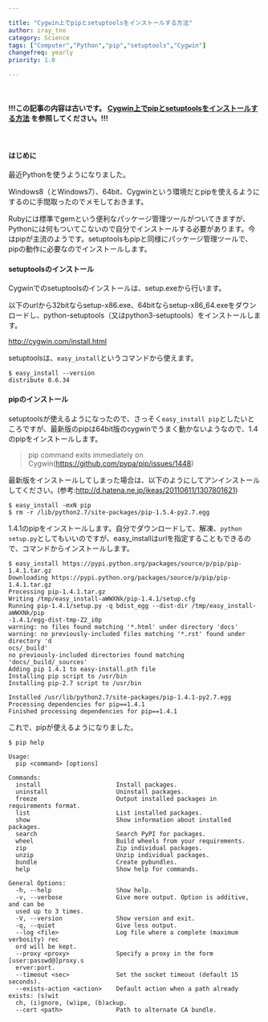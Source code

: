 ```yaml
---

title: "Cygwin上でpipとsetuptoolsをインストールする方法"
author: iray_tno
category: Science
tags: ["Computer","Python","pip","setuptools","Cygwin"]
changefreq: yearly
priority: 1.0  

---
```


　

__!!!この記事の内容は古いです。 [Cygwin上でpipとsetuptoolsをインストールする方法](/articles/2014-05-27_01_how_to_install_pip_and_setuptools/) を参照してください。!!!__

　

#### はじめに

最近Pythonを使うようになりました。

Windows8（とWindows7）、64bit、Cygwinという環境だとpipを使えるようにするのに手間取ったのでメモしておきます。

Rubyには標準でgemという便利なパッケージ管理ツールがついてきますが、Pythonには何もついてこないので自分でインストールする必要があります。今はpipが主流のようです。setuptoolsもpipと同様にパッケージ管理ツールで、pipの動作に必要なのでインストールします。

<!-- headline -->

#### setuptoolsのインストール

Cygwinでのsetuptoolsのインストールは、setup.exeから行います。

以下のurlから32bitならsetup-x86.exe、64bitならsetup-x86_64.exeをダウンロードし、python-setuptools（又はpython3-setuptools）をインストールします。

http://cygwin.com/install.html

setuptoolsは、`easy_install`というコマンドから使えます。

```plain
$ easy_install --version
distribute 0.6.34
```

#### pipのインストール

setuptoolsが使えるようになったので、さっそく`easy_install pip`としたいところですが、最新版のpipは64bit版のcygwinでうまく動かないようなので、1.4のpipをインストールします。

>pip command exits immediately on Cygwin(https://github.com/pypa/pip/issues/1448)

最新版をインストールしてしまった場合は、以下のようにしてアンインストールしてください。(参考:http://d.hatena.ne.jp/ikeas/20110611/1307801621)

```plain
$ easy_install -mxN pip
$ rm -r /lib/python2.7/site-packages/pip-1.5.4-py2.7.egg
```

1.4.1のpipをインストールします。自分でダウンロードして、解凍、`python setup.py`としてもいいのですが、easy_installはurlを指定することもできるので、コマンドからインストールします。

```plain
$ easy_install https://pypi.python.org/packages/source/p/pip/pip-1.4.1.tar.gz
Downloading https://pypi.python.org/packages/source/p/pip/pip-1.4.1.tar.gz
Processing pip-1.4.1.tar.gz
Writing /tmp/easy_install-aWWXNk/pip-1.4.1/setup.cfg
Running pip-1.4.1/setup.py -q bdist_egg --dist-dir /tmp/easy_install-aWWXNk/pip
-1.4.1/egg-dist-tmp-Z2_i0p
warning: no files found matching '*.html' under directory 'docs'
warning: no previously-included files matching '*.rst' found under directory 'd
ocs/_build'
no previously-included directories found matching 'docs/_build/_sources'
Adding pip 1.4.1 to easy-install.pth file
Installing pip script to /usr/bin
Installing pip-2.7 script to /usr/bin

Installed /usr/lib/python2.7/site-packages/pip-1.4.1-py2.7.egg
Processing dependencies for pip==1.4.1
Finished processing dependencies for pip==1.4.1
```

これで、pipが使えるようになりました。

```plain
$ pip help

Usage:
  pip <command> [options]

Commands:
  install                     Install packages.
  uninstall                   Uninstall packages.
  freeze                      Output installed packages in requirements format.
  list                        List installed packages.
  show                        Show information about installed packages.
  search                      Search PyPI for packages.
  wheel                       Build wheels from your requirements.
  zip                         Zip individual packages.
  unzip                       Unzip individual packages.
  bundle                      Create pybundles.
  help                        Show help for commands.

General Options:
  -h, --help                  Show help.
  -v, --verbose               Give more output. Option is additive, and can be 
  used up to 3 times.
  -V, --version               Show version and exit.
  -q, --quiet                 Give less output.
  --log <file>                Log file where a complete (maximum verbosity) rec
  ord will be kept.
  --proxy <proxy>             Specify a proxy in the form [user:passwd@]proxy.s
  erver:port.
  --timeout <sec>             Set the socket timeout (default 15 seconds).
  --exists-action <action>    Default action when a path already exists: (s)wit
  ch, (i)gnore, (w)ipe, (b)ackup.
  --cert <path>               Path to alternate CA bundle.
```

